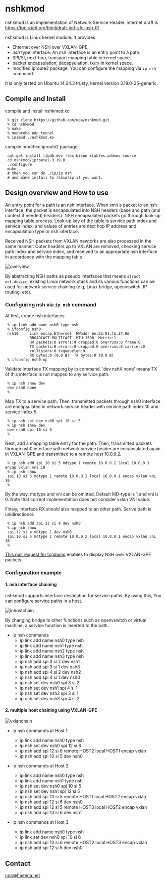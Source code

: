 
# nshkmod

nshkmod is an implementation of Network Service Header.
internet draft is https://tools.ietf.org/html/draft-ietf-sfc-nsh-01.

nshkmod is Linux kernel module. It provides
* Ehternet over NSH over VXLAN-GPE,
* _nsh_ type interface: An nsh interface is an entry point to a path.
* SPI/SI, next-hop, transport mapping table in kernel space.
* packet encapsulation, decapsulation, tx/rx in kernel space.
* modified iproute2 package. You can configure the mapping via `ip nsh` command.

It is only tested on Ubuntu 14.04.3 trusty, kernel version 3.19.0-25-generic.


## Compile and Install

compile and install nshkmod.ko

	 % git clone https://github.com/upa/nshkmod.git
	 % cd nshkmod
	 % make
	 % modprobe udp_tunnel
	 % insmod ./nshkmod.ko

compile modified iproute2 package

	 apt-get install libdb-dev flex bison xtables-addons-source
	 cd nshkmod/iproute2-3.19.0
	 ./configure
	 make
	 # then you can do ./ip/ip nsh
	 # and make install to /sbin/ip if you want.


## Design overview and How to use

An entry point for a path is an nsh interface. When xmit a packet to
an nsh interface, the packet is encapsulated into NSH headers (base
and path (and context if needed) headers). NSH encapsulated packets go
through look-up mapping table process. Look-up key of the table is
service path index and service index, and values of entries are next
hop IP address and encapsulation type _or_ nsh interface.


Received NSH packets from VXLAN newtorks are also processed in the
same manner. Outer headers up to VXLAN are removed, checking service
path index and service index, and received to an appropriate nsh
interface in accordance with the mapping table.

![overview](https://github.com/upa/nshkmod/raw/master/figs/overview.png)


By abstracting NSH paths as pseudo interfaces that means `struct
net_device`, existing Linux network stack and its various functions
can be used for network service chaining (e.g, Linux bridge,
openvswitch, IP routing, etc).


### Configuring nsh via `ip nsh` command

At first, create nsh interfaces.

	 % ip link add name nsh0 type nsh
	 % ifconfig nsh0
	 nsh10     Link encap:Ethernet  HWaddr be:2b:81:fb:34:0d  
	           BROADCAST MULTICAST  MTU:1500  Metric:1
	           RX packets:0 errors:0 dropped:0 overruns:0 frame:0
	           TX packets:0 errors:0 dropped:0 overruns:0 carrier:0
	           collisions:0 txqueuelen:0 
	           RX bytes:0 (0.0 B)  TX bytes:0 (0.0 B)
	 % ifconfig nsh0 up


Validate interface TX mapping by ip command. 'dev nshX none' means TX
of this interface is not mapped to any service path.

	 % ip nsh show dev
	 dev nsh0 none
	 %


Map TX to a service path. Then, transmitted packets through nsh0
interface are encapsulated in network service header with service path
index 10 and service index 5.

	 % ip nsh set dev nsh0 spi 10 si 5
	 % ip nsh show dev
	 dev nsh0 spi 10 si 5
	 %


Next, add a mapping table entry for the path. Then, transmitted
packets through nsh0 interface with network service header are
encapsulated again in VXLAN-GPE and transmitted to a remote host
10.0.0.2.

	 % ip nsh add spi 10 si 5 mdtype 1 remote 10.0.0.2 local 10.0.0.1 encap vxlan vni 10
	 % ip nsh show
	 spi 10 si 5 mdtype 1 remote 10.0.0.2 local 10.0.0.1 encap vxlan vni 10
	 %

By the way, mdtype and vni can be omitted. Default MD-type is 1 and
vni is 0. Note that current implementation does not consider vxlan VNI
value.


Finaly, interface RX should also mapped to an other path. Serive path
is unidirectional.

	 % ip nsh add spi 12 si 4 dev nsh0
	 % ip nsh show
	 spi 12 si 4 mdtype 1 dev nsh0
	 spi 10 si 5 mdtype 1 remote 10.0.0.2 local 10.0.0.1 encap vxlan vni 10
	 %

[This pull request for tcpdump](https://github.com/the-tcpdump-group/tcpdump/pull/490) enables to display NSH over VXLAN-GPE packets.

### Configuration example

#### 1. nsh interface chaining

nshkmod supports interface destination for service paths. By using this,
You can configure service paths in a host.

![inhostchain](https://github.com/upa/nshkmod/raw/master/figs/in-host-chain.png)

By changing bridge to other functions such as openvswitch or virtual machine,
a service function is inserted to the path.

- ip nsh commands
  - ip link add name nsh0 type nsh
  - ip link add name nsh1 type nsh
  - ip link add name nsh2 type nsh
  - ip link add name nsh3 type nsh
  - ip nsh add spi 3 si 2 dev nsh1
  - ip nsh add spi 3 si 1 dev nsh3
  - ip nsh add spi 4 si 2 dev nsh2
  - ip nsh add spi 4 si 1 dev nsh0
  - ip nsh set dev nsh0 spi 3 si 2
  - ip nsh set dev nsh1 spi 4 si 1
  - ip nsh set dev nsh2 spi 3 si 1
  - ip nsh set dev nsh3 spi 4 si 2



#### 2. multiple host chaining using VXLAN-GPE

![vxlanchain](https://github.com/upa/nshkmod/raw/master/figs/vxlan-chain.png)

- ip nsh commands at Host 1
  - ip link add name nsh0 type nsh
  - ip nsh set dev nsh0 spi 12 si 6
  - ip nsh add spi 12 si 6 remote HOST2 local HOST1 encap vxlan
  - ip nsh add spi 10 si 5 dev nsh0

- ip nsh commands at Host 2
  - ip link add name nsh0 type nsh
  - ip link add name nsh1 type nsh
  - ip nsh set dev nsh0 spi 10 si 5
  - ip nsh set dev nsh1 spi 12 si 5
  - ip nsh add spi 10 si 5 remote HOST1 local HOST2 encap vxlan
  - ip nsh add spi 12 si 6 dev nsh0
  - ip nsh add spi 12 si 5 remote HOST3 local HOST2 encap vxlan
  - ip nsh add spi 10 si 6 dev nsh1

- ip nsh commands at Host 3
  - ip link add name nsh0 type nsh
  - ip link set dev nsh0 spi 10 si 6
  - ip nsh add spi 10 si 6 remote HOST2 local HOST3 encap vxlan
  - ip nsh add spi 12 si 5 dev nsh0


## Contact
upa@haeena.net

